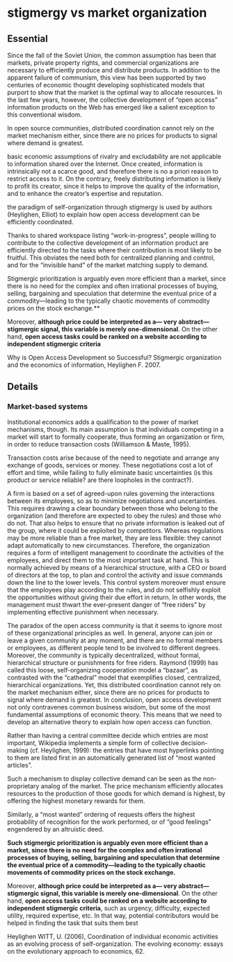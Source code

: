 # stigmergy vs market organization  

## Essential

Since the fall of the Soviet Union, the common assumption has been that markets, private property rights, and commercial organizations are necessary to efficiently produce and distribute products. In addition to the apparent failure of communism, this view has been supported by two centuries of economic thought developing sophisticated models that purport to show that the market is the optimal way to allocate resources. In the last few years, however, the collective development of “open access” information products on the Web has emerged like a salient exception
to this conventional wisdom.

In open source communities, distributed coordination cannot rely on the market mechanism either, since there are no prices for products to signal where demand is greatest.

basic economic assumptions of rivalry and excludability are not applicable to information shared over the Internet. Once created, information is
intrinsically not a scarce good, and therefore there is no a priori reason to restrict access to it. On the contrary, freely distributing information is likely to profit its creator, since it helps to improve the quality of the information, and to enhance the creator’s expertise and reputation.

the paradigm of self-organization through stigmergy is used by authors (Heylighen, Elliot) to explain how open access development can be efficiently coordinated.

Thanks to shared workspace listing “work-in-progress”, people willing to contribute to the collective development of an information product are efficiently directed to the tasks where their contribution is most likely to be fruitful. This obviates the need both for centralized planning and
control, and for the “invisible hand” of the market matching supply to demand.

Stigmergic prioritization is arguably even more efficient than a market, since there is no need for the complex and often irrational processes of buying, selling, bargaining and speculation that determine the eventual price of a commodity—leading to the typically chaotic movements of commodity prices on the stock exchange.** 

Moreover, **although price could be interpreted as a— very abstract—stigmergic signal, this variable is merely one-dimensional**. On the other hand, **open access tasks could be ranked on a website according to independent stigmergic criteria**

Why is Open Access Development so Successful? Stigmergic organization and the economics of information, Heylighen F. 2007.   

## Details

### Market-based systems  

Institutional economics adds a qualification to the power of market mechanisms, though. Its main assumption is that individuals competing in a market will start to formally cooperate, thus forming an organization or firm, in order to reduce transaction costs (Williamson & Maste, 1995).

Transaction costs arise because of the need to negotiate and arrange any exchange of goods, services or money. These negotiations cost a lot of effort and time, while failing to fully eliminate basic uncertainties (is this product or service reliable? are there loopholes in the contract?). 

A firm is based on a set of agreed-upon rules governing the interactions between its employees, so as to minimize negotiations and uncertainties. This requires drawing a clear boundary between those who belong to the organization (and therefore are expected to obey the rules) and those who do not. That also helps to ensure that no private information is leaked out of the group, where it could be exploited by competitors. Whereas regulations may be more reliable than a free market, they are less flexible: they cannot adapt automatically to new circumstances. Therefore, the organization requires a form of intelligent management to coordinate the activities of the employees, and direct them to the most important task at hand. This is normally achieved by means of a hierarchical structure, with a CEO or board of directors at the top, to plan and control the activity and issue commands down the line to the lower levels. This control system moreover must ensure that the employees play according to the rules, and do not selfishly exploit the opportunities without giving their due effort in return. In other words, the management must thwart the ever-present danger of “free riders” by implementing effective punishment when necessary.

The paradox of the open access community is that it seems to ignore most of these organizational principles as well. In general, anyone can join or leave a given community at any moment, and there are no formal members or employees, as different people tend to be involved to different degrees. Moreover, the community is typically decentralized, without formal, hierarchical structure or punishments for free riders. Raymond (1999) has called this loose, self-organizing cooperation model a “bazaar”, as contrasted with the “cathedral” model that exemplifies closed, centralized, hierarchical organizations. Yet, this distributed coordination cannot rely on the market mechanism either, since there are no prices for products to signal where demand is greatest.
In conclusion, open access development not only contravenes common business
wisdom, but some of the most fundamental assumptions of economic theory. This means that we need to develop an alternative theory to explain how open access can function.

Rather than having a central committee decide which entries are most important, Wikipedia implements a simple form of collective decision-making (cf. Heylighen, 1999): the entries that have most hyperlinks pointing to them are listed first in an automatically generated list of “most wanted articles”.

Such a mechanism to display collective demand can be seen as the non-proprietary analog of the market. The price mechanism efficiently allocates resources to the production of those goods for which demand is highest, by offering the highest monetary rewards for them. 

Similarly, a “most wanted” ordering of requests offers the highest probability of recognition for the work performed, or of “good feelings”
engendered by an altruistic deed. 

**Such stigmergic prioritization is arguably even more efficient than a market, since there is no need for the complex and often irrational processes of buying, selling, bargaining and speculation that determine the eventual price of a commodity—leading to the typically chaotic movements of commodity prices on the stock exchange.** 

Moreover, **although price could be interpreted as a— very abstract—stigmergic signal, this variable is merely one-dimensional**. On the other hand, **open access tasks could be ranked on a website according to independent stigmergic criteria**, such as urgency, difficulty, expected utility, required expertise, etc. In that way, potential contributors would be helped in finding the task that suits them best

Heylighen
WITT,  U.  (2006),  Coordination  of  individual  economic  activities  as  an  evolving  process  of  self-organization. The evolving economy: essays on the evolutionary approach to economics, 62.